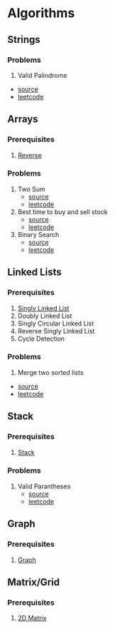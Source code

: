 # Algorithms


## Strings

### Problems

1. Valid Palindrome
 - [source](Strings/valid-palindrome.js)
 - [leetcode](https://leetcode.com/problems/valid-palindrome/description/)


## Arrays

### Prerequisites

1. [Reverse](Arrays/pre/reverse.js)

### Problems

1. Two Sum
   - [source](Arrays/two-sum.js)
   - [leetcode](https://leetcode.com/problems/two-sum/description/)
2. Best time to buy and sell stock
   -  [source](Arrays/best-time-to-buy-stock.js)
   - [leetcode](https://leetcode.com/problems/best-time-to-buy-and-sell-stock/)
3. Binary Search
   - [source](Arrays/binary-search.js)
   - [leetcode](https://leetcode.com/problems/binary-search/description/)   

## Linked Lists

### Prerequisites

1. [Singly Linked List](Linked-List/pre/singly-linked-list.js)
2. Doubly Linked List
3. Singly Circular Linked List
4. Reverse Singly Linked List
5. Cycle Detection

### Problems

1. Merge two sorted lists
- [source](Linked-List/merge-sorted.js)
- [leetcode](https://leetcode.com/problems/merge-two-sorted-lists/description/)

## Stack

### Prerequisites

1. [Stack](Stack/pre/stack.js)

### Problems

1. Valid Parantheses
   - [source](Stack/valid-parantheses.js)
   - [leetcode](https://leetcode.com/problems/valid-parentheses)



## Graph

### Prerequisites
   
   1. [Graph](Graph/pre/graph.js)
   

## Matrix/Grid

### Prerequisites
   
   1. [2D Matrix](Matrix/pre/matrix2D.js)
